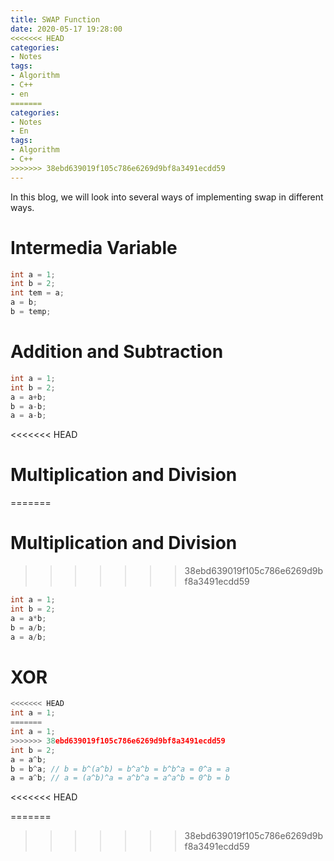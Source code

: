 ```yaml
---
title: SWAP Function
date: 2020-05-17 19:28:00
<<<<<<< HEAD
categories: 
- Notes
tags:
- Algorithm
- C++
- en
=======
categories:
- Notes
- En
tags:
- Algorithm
- C++
>>>>>>> 38ebd639019f105c786e6269d9bf8a3491ecdd59
---
```


In this blog, we will look into several ways of implementing swap in different ways.

# Intermedia Variable

```c++
int a = 1;
int b = 2;
int tem = a;
a = b;
b = temp;
```

<!--more-->

# Addition and Subtraction

```C++
int a = 1;
int b = 2;
a = a+b;
b = a-b;
a = a-b;
```

<<<<<<< HEAD
# Multiplication and Division 
=======
# Multiplication and Division
>>>>>>> 38ebd639019f105c786e6269d9bf8a3491ecdd59

```C++
int a = 1;
int b = 2;
a = a*b;
b = a/b;
a = a/b;
```

# XOR

```C++
<<<<<<< HEAD
int a = 1; 
=======
int a = 1;
>>>>>>> 38ebd639019f105c786e6269d9bf8a3491ecdd59
int b = 2;
a = a^b;
b = b^a; // b = b^(a^b) = b^a^b = b^b^a = 0^a = a
a = a^b; // a = (a^b)^a = a^b^a = a^a^b = 0^b = b
```
<<<<<<< HEAD



=======
>>>>>>> 38ebd639019f105c786e6269d9bf8a3491ecdd59

